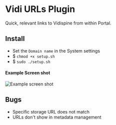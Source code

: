 # Vidi URLs Plugin

Quick, relevant links to Vidispine from within Portal.


## Install
* Set the `Domain name` in the System settings
* $ `chmod +x setup.sh`
* $ `sudo ./setup.sh`

#### Example Screen shot
![Example screen shot](http://i.imgur.com/ylD4i02.png?1?raw=true "Example screen shot")


## Bugs
* Specific storage URL does not match
* URLs don't show in metadata management
